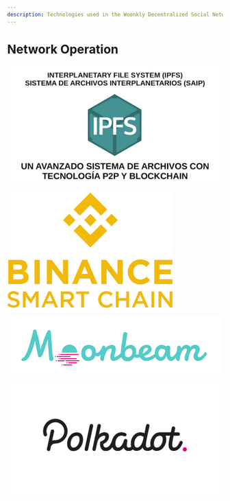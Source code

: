 ```yaml
---
description: Technologies used in the Woonkly Decentralized Social Network
---
```


# Network Operation

![](.gitbook/assets/image%20%2829%29.png)

![](.gitbook/assets/image%20%2821%29.png)

![](.gitbook/assets/image%20%2847%29.png)

![](.gitbook/assets/image%20%2871%29.png)

